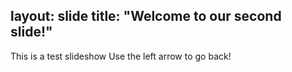 layout: slide
title: "Welcome to our second slide!"
---
This is a test slideshow
Use the left arrow to go back!
